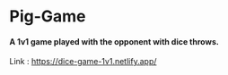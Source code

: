 # Pig-Game
#### A 1v1 game played with the opponent with dice throws.
Link : https://dice-game-1v1.netlify.app/
